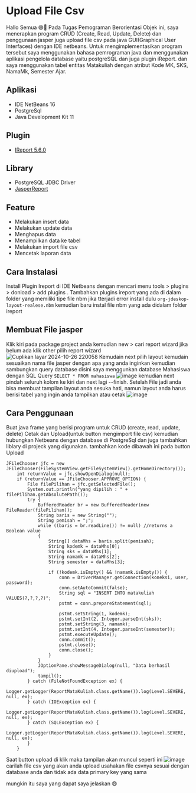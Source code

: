 # Upload File Csv
Hallo Semua 😄👋 Pada Tugas Pemograman Berorientasi Objek ini, saya menerapkan program CRUD (Create, Read, Update, Delete)  dan  penggunaan jasper juga upload file csv pada java GUI(Graphical User Interfaces) dengan IDE netbeans. Untuk mengimplementasikan program tersebut saya menggunakan bahasa pemrograman java dan menggunakan aplikasi pengelola database yaitu postgreSQL dan juga plugin iReport.
dan saya menggunakan tabel  entitas Matakuliah dengan atribut Kode MK, SKS, NamaMk, Semester Ajar.
## Aplikasi
- IDE NetBeans 16
- PostgreSql
- Java Development Kit 11
## Plugin
- [IReport 5.6.0](https://drive.google.com/drive/folders/1gbbMttGeyns5mqb-_hfIAuMjkTzb-XPZ?usp=sharing)
## Library
- PostgreSQL JDBC Driver
- [JasperReport](https://drive.google.com/drive/folders/1_i8xBCdLXeMcGdmnTWa2SEnL4oc2sW78?usp=sharing)
## Feature
-  Melakukan insert data
-  Melakukan update data
-  Menghapus data
-  Menampilkan data ke tabel
-  Melakukan import file csv
-  Mencetak laporan data

## Cara Instalasi 
Install Plugin Ireport di IDE Netbeans dengan mencari menu tools > plugins > donload > add plugins . Tambahkan plugins ireport yang ada di dalam folder yang memiliki tipe file nbm jika tterjadi error install dulu `org-jdeskop-layout-realese.nbm` kemudian baru instal file nbm yang ada didalam folder ireport
## Membuat File jasper
Klik kiri pada package project anda kemudian new > cari report wizard jika belum ada klik other pilih report wizard ![Cuplikan layar 2024-10-26 220058](https://github.com/user-attachments/assets/e4b2bb54-2e9c-4253-8e91-ebbe55364533) 
Kemudain next pilih layout kemudain sesuaikan nama file jasper dengan apa yang anda inginkan kemudian sambungkan query database disini saya menggunkan database Mahasiswa dengan SQL Query `SELECT * FROM mahasiswa` ![image](https://github.com/user-attachments/assets/eae7b901-3c6a-41ce-a468-80a2c77e999c)
kemudian next pindah seluruh kolom ke kiri dan next lagi --finish.
Setelah File jadi anda bisa membuat tampilan layout anda sesuka hati, namun layout anda harus berisi tabel yang ingin anda tampilkan atau cetak
![image](https://github.com/user-attachments/assets/7fd7d5f1-db54-43d7-bdac-57ac60bf4a10)

## Cara Penggunaan
Buat java frame yang berisi program untuk CRUD (create, read, update, delete) Cetak dan Upload(untuk button mengimport file csv)  kemudian hubungkan Netbeans dengan database di PostgreSql dan juga tambahkan liblary di projeck yang digunakan. tambahkan kode dibawah ini pada button Upload

    JFileChooser jfc = new JFileChooser(FileSystemView.getFileSystemView().getHomeDirectory());
        int returnValue = jfc.showOpenDialog(null);
        if (returnValue == JFileChooser.APPROVE_OPTION) {
            File filePilihan = jfc.getSelectedFile();
            System.out.println("yang dipilih : " + filePilihan.getAbsolutePath());
            try {
                BufferedReader br = new BufferedReader(new FileReader(filePilihan));
                String baris = new String("");
                String pemisah = ";";
                while ((baris = br.readLine()) != null) //returns a Boolean value
                {
                    String[] dataMhs = baris.split(pemisah);
                    String kodemk = dataMhs[0];
                    String sks = dataMhs[1];
                    String namamk = dataMhs[2];
                    String semester = dataMhs[3];
                    
                    if (!kodemk.isEmpty() && !namamk.isEmpty()) {
                        conn = DriverManager.getConnection(koneksi, user, password);
                        conn.setAutoCommit(false);
                        String sql = "INSERT INTO matakuliah VALUES(?,?,?,?)";
                        pstmt = conn.prepareStatement(sql);
  
                        pstmt.setString(1, kodemk);
                        pstmt.setInt(2, Integer.parseInt(sks));
                        pstmt.setString(3, namamk);
                        pstmt.setInt(4, Integer.parseInt(semester));
                        pstmt.executeUpdate();
                        conn.commit();
                        pstmt.close();
                        conn.close();
                    }
                }
                JOptionPane.showMessageDialog(null, "Data berhasil diupload");
                tampil();
            } catch (FileNotFoundException ex) {
                Logger.getLogger(ReportMataKuliah.class.getName()).log(Level.SEVERE, null, ex);
            } catch (IOException ex) {
                Logger.getLogger(ReportMataKuliah.class.getName()).log(Level.SEVERE, null, ex);
            } catch (SQLException ex) {
                Logger.getLogger(ReportMataKuliah.class.getName()).log(Level.SEVERE, null, ex);
            }
        }                       
     
Saat button upload di klik maka tampilan akan muncul seperti ini
![image](https://github.com/user-attachments/assets/f209e6b2-9ede-4b0e-99a0-ffb93dbac167)
carilah file csv yang akan anda upload usahakan file csvnya sesuai dengan database anda dan tidak ada data primary key yang sama


mungkin itu saya yang dapat saya jelaskan 😄



